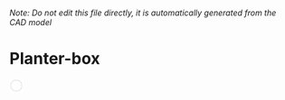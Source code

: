 ###### Note: Do not edit this file directly, it is automatically generated from the CAD model

# Planter-box

![](/project.svg)



 

